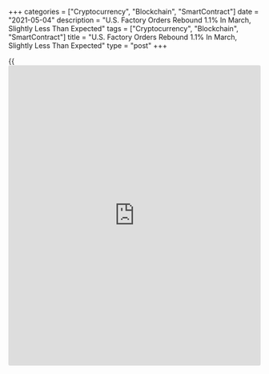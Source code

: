 +++
categories = ["Cryptocurrency", "Blockchain", "SmartContract"]
date = "2021-05-04"
description = "U.S. Factory Orders Rebound 1.1% In March, Slightly Less Than Expected"
tags = ["Cryptocurrency", "Blockchain", "SmartContract"]
title = "U.S. Factory Orders Rebound 1.1% In March, Slightly Less Than Expected"
type = "post"
+++

{{<iframe id="large-banner" src="https://www.bounty.group/#slide=16.0" width="100%" height="600" scrolling="no" style="border: 0px solid rgb(216, 221, 230); border-radius: 3px;">}}

New orders for U.S. manufactured goods showed a notable rebound in the
month of March, according to a report released by the Commerce
Department on Tuesday.

The Commerce Department said factory orders jumped by 1.1 percent in
March after falling by a revised 0.5 percent in February.

Economists had expected factory orders to surge up by 1.3 percent
compared to the 0.8 percent drop originally reported for the previous
month.

The rebound by factory orders came as orders for durable goods increased
by 0.8 percent in March following a 0.9 percent slump in February.

Orders for non-durable goods also shot up by 1.5 percent in March after
edging down by 0.1 percent in the previous month.

The report also showed shipments of manufactured goods spiked by 2.1
percent in March after tumbling by 1.9 percent in February.

Inventories of manufactured goods also advanced by 0.7 percent in March
following a 0.8 percent increase in the previous month.

With shipments jumping more than inventories, the inventories-to-
shipments ratio fell to 1.38 in March from 1.40 in February.

For comments and feedback [contact](https://www.playgroundfx.com/contact/): editorial@rtt[news](https://www.letsplayfx.com/blog/forex-news-website/).com

[Economic News][1]

 **What parts of the world are seeing the best (and worst) economic
performances lately? Click[here][2] to check out our [Econ Scorecard][2]
and find out! See up-to-the-moment [ranking](https://www.playgroundfx.com/blog/crypto-exchange-ranking/)s for the best and worst
performers in [GDP][3], [unemployment rate][4], [inflation][5] and much
more.**

   1. www.rtt[news](https://www.letsplayfx.com/blog/forex-news-website/).com/Content/EconomicNews.aspx
   2. www.rtt[news](https://www.letsplayfx.com/blog/forex-news-website/).com/economic-scorecard/world-rank/unemployment-rate/highest-performance.aspx
   3. www.rtt[news](https://www.letsplayfx.com/blog/forex-news-website/).com/economic-scorecard/world-rank/GDP/highest-performance.aspx
   4. www.rtt[news](https://www.letsplayfx.com/blog/forex-news-website/).com/economic-scorecard/world-rank/unemployment-rate/lowest-performance.aspx
   5. www.rtt[news](https://www.letsplayfx.com/blog/forex-news-website/).com/economic-scorecard/world-rank/CPI/highest-performance.aspx